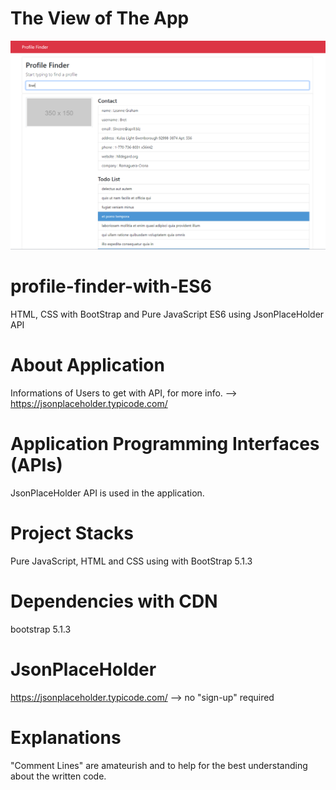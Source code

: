 # The View of The App

![image](https://github.com/ibrahimusluu/profile-finder-with-ES6/blob/master/image/App_View.png)

# profile-finder-with-ES6

HTML, CSS with BootStrap and Pure JavaScript ES6 using JsonPlaceHolder API

# About Application

Informations of Users to get with API, for more info. --> https://jsonplaceholder.typicode.com/

# Application Programming Interfaces (APIs)

JsonPlaceHolder API is used in the application.

# Project Stacks

Pure JavaScript, HTML and CSS using with BootStrap 5.1.3

# Dependencies with CDN

bootstrap 5.1.3

# JsonPlaceHolder

https://jsonplaceholder.typicode.com/ --> no "sign-up" required

# Explanations

"Comment Lines" are amateurish and to help for the best understanding about the written code.
